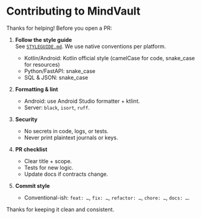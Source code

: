 # Contributing to MindVault

Thanks for helping! Before you open a PR:

1. **Follow the style guide**  
   See [`STYLEGUIDE.md`](./STYLEGUIDE.md). We use native conventions per platform.  
   - Kotlin/Android: Kotlin official style (camelCase for code, snake_case for resources)  
   - Python/FastAPI: snake_case  
   - SQL & JSON: snake_case

2. **Formatting & lint**
   - Android: use Android Studio formatter + ktlint.
   - Server: `black`, `isort`, `ruff`.

3. **Security**
   - No secrets in code, logs, or tests.
   - Never print plaintext journals or keys.

4. **PR checklist**
   - Clear title + scope.
   - Tests for new logic.
   - Update docs if contracts change.

5. **Commit style**
   - Conventional-ish: `feat: …`, `fix: …`, `refactor: …`, `chore: …`, `docs: …`.

Thanks for keeping it clean and consistent.


